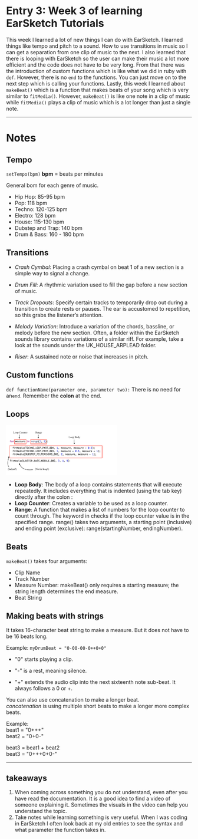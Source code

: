 # Entry 3: Week 3 of learning EarSketch Tutorials
This week I learned a lot of new things I can do with EarSketch. I learned things like tempo and pitch to a sound. How to use transitions in music so I can get a 
separation from one clip of music to the next. I also learned that there is looping with EarSketch so the user can make their music a lot more efficient and the code
does not have to be very long. From that there was the introduction of custom functions which is like what we did in ruby with ``def``. However, there is no ``end`` 
to the functions. You can just move on to the next step which is calling your functions. Lastly, this week I learned about ``makeBeat()`` which is a function that makes
beats of your song which is very similar to ``fitMedia()``. However, ``makeBeat()`` is like one note in a clip of music while ``fitMedia()`` plays a clip of music
which is a lot longer than just a single note.
___
# Notes
## Tempo
``setTempo(bpm)`` 
**bpm** = beats per minutes 

General bom for each genre of music.
- Hip Hop: 85-95 bpm
- Pop: 118 bpm
- Techno: 120-125 bpm
- Electro: 128 bpm
- House: 115-130 bpm
- Dubstep and Trap: 140 bpm
- Drum & Bass: 160 - 180 bpm


## Transitions
- *Crash Cymbal*: Placing a crash cymbal on beat 1 of a new section is a simple way to signal a change.

- *Drum Fill*: A rhythmic variation used to fill the gap before a new section of music.

- *Track Dropouts*: Specify certain tracks to temporarily drop out during a transition to create rests or pauses. The ear is accustomed to repetition, so this grabs the listener’s attention.

- *Melody Variation*: Introduce a variation of the chords, bassline, or melody before the new section. Often, a folder within the EarSketch sounds library contains variations of a similar riff. For example, take a look at the sounds under the UK_HOUSE_ARPLEAD folder.

- *Riser*: A sustained note or noise that increases in pitch.

## Custom functions

``def functionName(parameter one, parameter two):``
There is no need for an``end``. Remember the **colon** at the end.

## Loops
<img src="../images/Loop_Components_PY.png" style="width: 300px;" /> <br>
- **Loop Body**: The body of a loop contains statements that will execute repeatedly. It includes everything that is indented (using the tab key) directly after the colon :
- **Loop Counter**: Creates a variable to be used as a loop counter.
- **Range**: A function that makes a list of numbers for the loop counter to count through. The keyword in checks if the loop counter value is in the specified range. range() takes two arguments, a starting point (inclusive) and ending point (exclusive): range(startingNumber, endingNumber).

## Beats

``makeBeat()`` takes four arguments:

- Clip Name
- Track Number
- Measure Number: makeBeat() only requires a starting measure; the string length determines the end measure.
- Beat String

## Making beats with strings

It takes 16-character beat string to make a measure. But it does not have to be 16 beats long.

Example:
``myDrumBeat = "0-00-00-0++0+0"``

- "0" starts playing a clip.

- "-" is a rest, meaning silence.

+ "+" extends the audio clip into the next sixteenth note sub-beat. It always follows a 0 or +.

You can also use concatenation to make a longer beat.<br>
*concatenation* is using multiple short beats to  make a longer more complex beats.

Example:<br>
beat1 = "0+++"<br>
beat2 = "0+0-"

beat3 = beat1 + beat2<br>
beat3 = "0+++0+0-"

---

## takeaways
1. When coming across something you do not understand, even after you have read the documentation. It is a good idea to find a video of someone explaining it. Sometimes
the visuals in the video can help you understand the topic.
2. Take notes while learning something is very useful. When I was coding in EarSketch I often look back at my old entries to see the syntax and what parameter the function
takes in.
